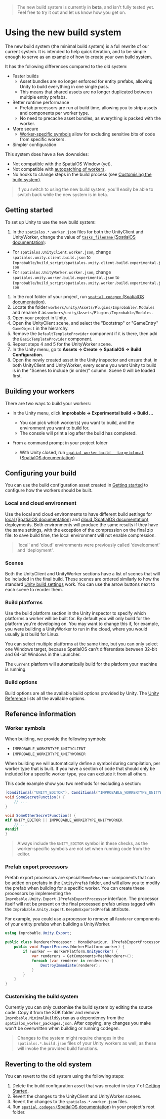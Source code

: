 > The new build system is currently in **beta**, and isn't fully tested yet.
Feel free to try it out and let us know how you get on.

# Using the new build system

The new build system (the minimal build system) is a full rewrite of our current system. It is intended to help quick iteration, and to be simple enough to serve as an example of how to create your own build system.

It has the following differences compared to the old system:

* Faster builds
  * Asset bundles are no longer enforced for entity prefabs, allowing Unity to build everything in one single pass.
  * This means that shared assets are no longer duplicated between multiple entity prefabs.
* Better runtime performance
  * Prefab processors are run at build time, allowing you to strip assets and components per worker type.
  * No need to precache asset bundles, as everything is packed with the worker.
* More secure
  * [Worker-specific symbols](#worker-symbols) allow for excluding sensitive bits of code from specific workers.
* Simpler configuration

This system does have a few downsides:

* Not compatible with the SpatialOS Window (yet).
* Not compatible with [autopatching of workers](../customize/configure-build.md#auto-patching-workers).
* No hooks to change steps in the build process (see [Customising the build system](#customising-the-build-system)).

> If you switch to using the new build system, you'll easily be able to switch back while the new system is in beta.

## Getting started

To set up Unity to use the new build system:

1. In the `spatialos.*.worker.json` files for both the UnityClient and UnityWorker, change the value of [`tasks_filename` (SpatialOS documentation)](https://docs.improbable.io/reference/13.0/shared/worker-configuration/worker-build#using-custom-build-scripts):
  * For `spatialos.UnityClient.worker.json`, change `spatialos.unity.client.build.json` to `Improbable/build_script/spatialos.unity.client.build.experimental.json`
  * For `spatialos.UnityWorker.worker.json`, change `spatialos.unity.worker.build.experimental.json` to `Improbable/build_script/spatialos.unity.worker.build.experimental.json`
1. In the root folder of your project, run [`spatial codegen` (SpatialOS documentation)](https://docs.improbable.io/reference/13.0/shared/spatial-cli/spatial-worker-codegen#spatial-worker-codegen).
1. Locate the folder `workers/unity/Assets/Plugins/Improbable/.Modules` and rename it as `workers/unity/Assets/Plugins/Improbable/Modules`.
1. Open your project in Unity.
1. Open the UnityClient scene, and select the "Bootstrap" or "GameEntry" `GameObject` in the hierarchy.
1. Remove the `DefaultTemplateProvider` component if it is there, then add the `BasicTemplateProvider` component.
1. Repeat steps 4 and 5 for the UnityWorker scene.
1. In the Unity menu, go to **Assets -> Create -> SpatialOS -> Build Configuration**.
1. Open the newly created asset in the Unity inspector and ensure that, in both UnityClient and UnityWorker, every scene you want Unity to build is in the "Scenes to include (in order)" column. Scene 0 will be loaded first.

## Building your workers

There are two ways to build your workers:

* In the Unity menu, click **Improbable -> Experimental build -> Build ...**
  * You can pick which worker(s) you want to build, and the environment you want to build for.
  * The console will print a log after the build has completed.

* From a command prompt in your project folder
  * With Unity closed, run [`spatial worker build --target=local` (SpatialOS documentation)](https://docs.improbable.io/reference/13.0/shared/spatial-cli/spatial-worker-build#spatial-worker-build)

## Configuring your build

You can use the build configuration asset created in [Getting started](#getting-started) to configure how the workers should be built.

### Local and cloud environment

Use the local and cloud environments to have different build settings for [local (SpatialOS documentation)](https://docs.improbable.io/reference/13.0/shared/glossary#local-deployment) and [cloud (SpatialOS documentation)](https://docs.improbable.io/reference/13.0/shared/glossary#cloud-deployment) deployments. Both environments will produce the same results if they have the same settings, with the exception of the compression on the final zip file: to save build time, the local environment will not enable compression.

> 'local' and 'cloud' environments were previously called 'development' and 'deployment'.

### Scenes

Both the UnityClient and UnityWorker sections have a list of scenes that will be included in the final build. These scenes are ordered similarly to how the standard [Unity build settings](https://docs.unity3d.com/Manual/BuildSettings.html) work.
You can use the arrow buttons next to each scene to reorder them.

### Build platforms

Use the build platform section in the Unity inspector to specify which platforms a worker will be built for. By default you will only build for the platform you're developing on. You may want to change this if, for example, you were building a UnityWorker to run in the cloud, where you would usually just build for Linux.

You can select multiple platforms at the same time, but you can only select one Windows target, because SpatialOS can't differentiate between 32-bit and 64-bit Windows in the Launcher.

The `Current` platform will automatically build for the platform your machine is running.

### Build options

Build options are all the available build options provided by Unity. The [Unity Reference](https://docs.unity3d.com/ScriptReference/BuildOptions.html) lists all the available options.

## Reference information

### Worker symbols

When building, we provide the following symbols:

* `IMPROBABLE_WORKERTYPE_UNITYCLIENT`
* `IMPROBABLE_WORKERTYPE_UNITYWORKER`

When building we will automatically define a symbol during compilation, per worker type that is built. If you have a section of code that should only be included for a specific worker type, you can exclude it from all others.

This code example show you two methods for excluding a section:

```csharp
[Conditional("UNITY_EDITOR"), Conditional("IMPROBABLE_WORKERTYPE_UNITYWORKER")]
void SomeSecretFunction() {
    // ...
}

void SomeOtherSecretFunction() {
#if UNITY_EDITOR || IMPROBABLE_WORKERTYPE_UNITYWORKER
    // ...
#endif
}
```

> Always include the `UNITY_EDITOR` symbol in these checks, as the worker-specific symbols are not set when running code from the editor.

### Prefab export processors

Prefab export processors are special `MonoBehaviour` components that can be added on prefabs in the `EntityPrefab` folder, and will allow you to modify the prefab when building for a specific worker.
You can create these processors by implementing the `Improbable.Unity.Export.IPrefabExportProcessor` interface.
The processor itself will not be present on the final processed prefab unless tagged with the `Improbable.Unity.Export.KeepOnExportedPrefab` attribute.

For example, you could use a processor to remove all `Renderer` components of your entity prefabs when building a UnityWorker.

```csharp
using Improbable.Unity.Export;

public class RendererProcessor : MonoBehaviour, IPrefabExportProcessor {
    public void ExportProcess(WorkerPlatform worker) {
        if (worker == WorkerPlatform.UnityWorker) {
            var renderers = GetComponents<MeshRenderer>();
            foreach (var renderer in renderers) {
                DestroyImmediate(renderer);
            }
        }
    }
}
```

### Customising the build system

Currently you can only customise the build system by editing the source code. Copy it from the SDK folder and remove `Improbable.MinimalBuildSystem` as a dependency from the `spatialos_worker_packages.json`. After copying, any changes you make won't be overwritten when building or running codegen.

> Changes to the system might require changes in the `spatialos.*.build.json` files of your Unity workers as well, as these will invoke the provided build functions.

## Reverting to the old system

You can revert to the old system using the following steps:

1. Delete the build configuration asset that was created in step 7 of [Getting Started](#getting-started).
1. Revert the changes to the UnityClient and UnityWorker scenes.
1. Revert the changes to the `spatialos.*.worker.json` files.
1. Run [`spatial codegen` (SpatialOS documentation)](https://docs.improbable.io/reference/13.0/shared/spatial-cli/spatial-worker-codegen#spatial-worker-codegen) in your project's root folder.
